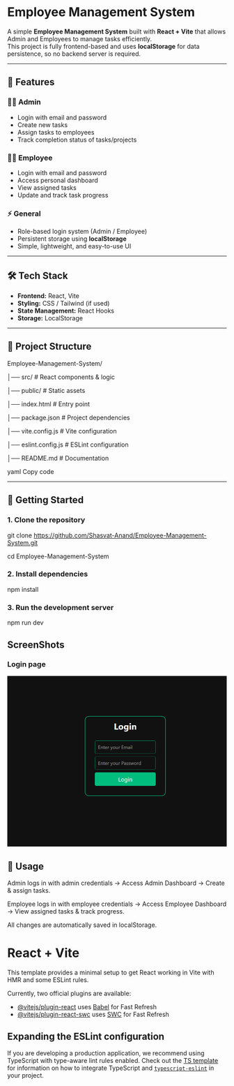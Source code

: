 
 # Employee Management System

A simple **Employee Management System** built with **React + Vite** that allows Admin and Employees to manage tasks efficiently.  
This project is fully frontend-based and uses **localStorage** for data persistence, so no backend server is required.

---

## 🚀 Features

### 👨‍💼 Admin
- Login with email and password
- Create new tasks
- Assign tasks to employees
- Track completion status of tasks/projects

### 👨‍💻 Employee
- Login with email and password
- Access personal dashboard
- View assigned tasks
- Update and track task progress

### ⚡ General
- Role-based login system (Admin / Employee)
- Persistent storage using **localStorage**
- Simple, lightweight, and easy-to-use UI

---

## 🛠️ Tech Stack

- **Frontend:** React, Vite  
- **Styling:** CSS / Tailwind (if used)  
- **State Management:** React Hooks  
- **Storage:** LocalStorage  

---

## 📂 Project Structure

Employee-Management-System/


│── src/     # React components & logic

│── public/    # Static assets

│── index.html    # Entry point

│── package.json    # Project dependencies

│── vite.config.js     # Vite configuration

│── eslint.config.js    # ESLint configuration

│── README.md     # Documentation

yaml
Copy code

---

## 🏃 Getting Started

### 1. Clone the repository

git clone https://github.com/Shasvat-Anand/Employee-Management-System.git

cd Employee-Management-System

### 2. Install dependencies
npm install

### 3. Run the development server
 npm run dev


## ScreenShots

### Login page

![Login Page](public/loginpage.png)

## 🎯 Usage

Admin logs in with admin credentials → Access Admin Dashboard → Create & assign tasks.

Employee logs in with employee credentials → Access Employee Dashboard → View assigned tasks & track progress.

All changes are automatically saved in localStorage.

# React + Vite

This template provides a minimal setup to get React working in Vite with HMR and some ESLint rules.

Currently, two official plugins are available:

- [@vitejs/plugin-react](https://github.com/vitejs/vite-plugin-react/blob/main/packages/plugin-react) uses [Babel](https://babeljs.io/) for Fast Refresh
- [@vitejs/plugin-react-swc](https://github.com/vitejs/vite-plugin-react/blob/main/packages/plugin-react-swc) uses [SWC](https://swc.rs/) for Fast Refresh

## Expanding the ESLint configuration

If you are developing a production application, we recommend using TypeScript with type-aware lint rules enabled. Check out the [TS template](https://github.com/vitejs/vite/tree/main/packages/create-vite/template-react-ts) for information on how to integrate TypeScript and [`typescript-eslint`](https://typescript-eslint.io) in your project.
